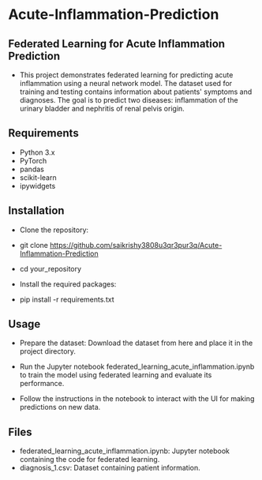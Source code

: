 # Acute-Inflammation-Prediction

## Federated Learning for Acute Inflammation Prediction
- This project demonstrates federated learning for predicting acute inflammation using a neural network model. The dataset used for training and testing contains information about patients' symptoms and diagnoses. The goal is to predict two diseases: inflammation of the urinary bladder and nephritis of renal pelvis origin. </br>

## Requirements
- Python 3.x </br>
- PyTorch </br>
- pandas </br>
- scikit-learn </br>
- ipywidgets </br>
## Installation
- Clone the repository: </br>

- git clone https://github.com/saikrishy3808u3qr3pur3q/Acute-Inflammation-Prediction </br>
- cd your_repository </br>
- Install the required packages: </br>

- pip install -r requirements.txt </br>

## Usage
- Prepare the dataset: Download the dataset from here and place it in the project directory. </br>

- Run the Jupyter notebook federated_learning_acute_inflammation.ipynb to train the model using federated learning and evaluate its performance. </br>

- Follow the instructions in the notebook to interact with the UI for making predictions on new data. </br>

## Files
- federated_learning_acute_inflammation.ipynb: Jupyter notebook containing the code for federated learning. </br>
- diagnosis_1.csv: Dataset containing patient information. </br>

